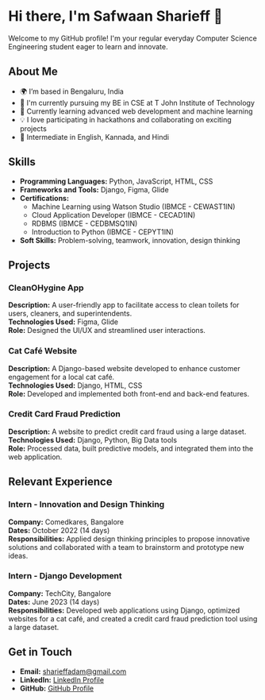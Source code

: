 # Hi there, I'm Safwaan Sharieff 👋

Welcome to my GitHub profile! I'm your regular everyday Computer Science Engineering student eager to learn and innovate.

## About Me

- 🌍 I’m based in Bengaluru, India
- 💼 I'm currently pursuing my BE in CSE at T John Institute of Technology
- 🌱 Currently learning advanced web development and machine learning
- 💡 I love participating in hackathons and collaborating on exciting projects
- 🌟 Intermediate in English, Kannada, and Hindi

## Skills

- **Programming Languages:** Python, JavaScript, HTML, CSS
- **Frameworks and Tools:** Django, Figma, Glide
- **Certifications:**
  - Machine Learning using Watson Studio (IBMCE - CEWAST1IN)
  - Cloud Application Developer (IBMCE - CECAD1IN)
  - RDBMS (IBMCE - CEDBMSQ1IN)
  - Introduction to Python (IBMCE - CEPYT1IN)
- **Soft Skills:** Problem-solving, teamwork, innovation, design thinking

## Projects

### CleanOHygine App
**Description:** A user-friendly app to facilitate access to clean toilets for users, cleaners, and superintendents.  
**Technologies Used:** Figma, Glide  
**Role:** Designed the UI/UX and streamlined user interactions.

### Cat Café Website
**Description:** A Django-based website developed to enhance customer engagement for a local cat café.  
**Technologies Used:** Django, HTML, CSS  
**Role:** Developed and implemented both front-end and back-end features.

### Credit Card Fraud Prediction
**Description:** A website to predict credit card fraud using a large dataset.  
**Technologies Used:** Django, Python, Big Data tools  
**Role:** Processed data, built predictive models, and integrated them into the web application.

## Relevant Experience

### Intern - Innovation and Design Thinking
**Company:** Comedkares, Bangalore  
**Dates:** October 2022 (14 days)  
**Responsibilities:** Applied design thinking principles to propose innovative solutions and collaborated with a team to brainstorm and prototype new ideas.

### Intern - Django Development
**Company:** TechCity, Bangalore  
**Dates:** June 2023 (14 days)  
**Responsibilities:** Developed web applications using Django, optimized websites for a cat café, and created a credit card fraud prediction tool using a large dataset.

## Get in Touch

- **Email:** sharieffadam@gmail.com
- **LinkedIn:** [LinkedIn Profile](https://www.linkedin.com/in/safwaan-sharieff-98632a244)
- **GitHub:** [GitHub Profile](https://github.com/ADAM-SHARIEFF)


